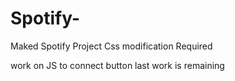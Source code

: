 # Spotify-
Maked Spotify Project
Css modification Required

work on JS to connect button 
last work is remaining 

